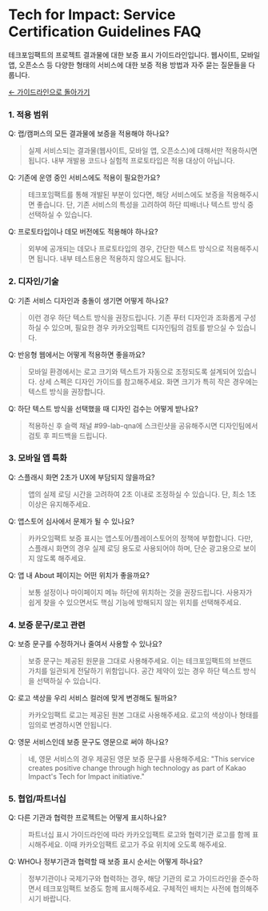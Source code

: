 # Tech for Impact: Service Certification Guidelines FAQ

테크포임팩트의 프로젝트 결과물에 대한 보증 표시 가이드라인입니다. 웹사이트, 모바일 앱, 오픈소스 등 다양한 형태의 서비스에 대한 보증 적용 방법과 자주 묻는 질문들을 다룹니다.

[← 가이드라인으로 돌아가기](./service-certification.md)

### 1. 적용 범위

Q: 랩/캠퍼스의 모든 결과물에 보증을 적용해야 하나요?
> 실제 서비스되는 결과물(웹사이트, 모바일 앱, 오픈소스)에 대해서만 적용하시면 됩니다. 내부 개발용 코드나 실험적 프로토타입은 적용 대상이 아닙니다.

Q: 기존에 운영 중인 서비스에도 적용이 필요한가요?
> 테크포임팩트를 통해 개발된 부분이 있다면, 해당 서비스에도 보증을 적용해주시면 좋습니다. 단, 기존 서비스의 특성을 고려하여 하단 띠배너나 텍스트 방식 중 선택하실 수 있습니다.

Q: 프로토타입이나 데모 버전에도 적용해야 하나요?
> 외부에 공개되는 데모나 프로토타입의 경우, 간단한 텍스트 방식으로 적용해주시면 됩니다. 내부 테스트용은 적용하지 않으셔도 됩니다.

### 2. 디자인/기술

Q: 기존 서비스 디자인과 충돌이 생기면 어떻게 하나요?
> 이런 경우 하단 텍스트 방식을 권장드립니다. 기존 푸터 디자인과 조화롭게 구성하실 수 있으며, 필요한 경우 카카오임팩트 디자인팀의 검토를 받으실 수 있습니다.

Q: 반응형 웹에서는 어떻게 적용하면 좋을까요?
> 모바일 환경에서는 로고 크기와 텍스트가 자동으로 조정되도록 설계되어 있습니다. 상세 스펙은 디자인 가이드를 참고해주세요. 화면 크기가 특히 작은 경우에는 텍스트 방식을 권장합니다.

Q: 하단 텍스트 방식을 선택했을 때 디자인 검수는 어떻게 받나요?
> 적용하신 후 슬랙 채널 #99-lab-qna에 스크린샷을 공유해주시면 디자인팀에서 검토 후 피드백을 드립니다.

### 3. 모바일 앱 특화

Q: 스플래시 화면 2초가 UX에 부담되지 않을까요?
> 앱의 실제 로딩 시간을 고려하여 2초 이내로 조정하실 수 있습니다. 단, 최소 1초 이상은 유지해주세요.

Q: 앱스토어 심사에서 문제가 될 수 있나요?
> 카카오임팩트 보증 표시는 앱스토어/플레이스토어의 정책에 부합합니다. 다만, 스플래시 화면의 경우 실제 로딩 용도로 사용되어야 하며, 단순 광고용으로 보이지 않도록 해주세요.

Q: 앱 내 About 페이지는 어떤 위치가 좋을까요?
> 보통 설정이나 마이페이지 메뉴 하단에 위치하는 것을 권장드립니다. 사용자가 쉽게 찾을 수 있으면서도 핵심 기능에 방해되지 않는 위치를 선택해주세요.

### 4. 보증 문구/로고 관련

Q: 보증 문구를 수정하거나 줄여서 사용할 수 있나요?
> 보증 문구는 제공된 원문을 그대로 사용해주세요. 이는 테크포임팩트의 브랜드 가치를 일관되게 전달하기 위함입니다. 공간 제약이 있는 경우 하단 텍스트 방식을 선택하실 수 있습니다.

Q: 로고 색상을 우리 서비스 컬러에 맞게 변경해도 될까요?
> 카카오임팩트 로고는 제공된 원본 그대로 사용해주세요. 로고의 색상이나 형태를 임의로 변경하시면 안됩니다. 

Q: 영문 서비스인데 보증 문구도 영문으로 써야 하나요?
> 네, 영문 서비스의 경우 제공된 영문 보증 문구를 사용해주세요: "This service creates positive change through high technology as part of Kakao Impact's Tech for Impact initiative."

### 5. 협업/파트너십

Q: 다른 기관과 협력한 프로젝트는 어떻게 표시하나요?
> 파트너십 표시 가이드라인에 따라 카카오임팩트 로고와 협력기관 로고를 함께 표시해주세요. 이때 카카오임팩트 로고가 주요 위치에 오도록 해주세요.

Q: WHO나 정부기관과 협력할 때 보증 표시 순서는 어떻게 하나요?
> 정부기관이나 국제기구와 협력하는 경우, 해당 기관의 로고 가이드라인을 준수하면서 테크포임팩트 보증도 함께 표시해주세요. 구체적인 배치는 사전에 협의해주시기 바랍니다.